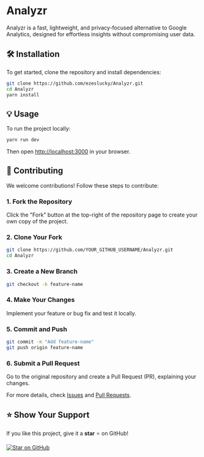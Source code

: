 # Analyzr

  Analyzr is a fast, lightweight, and privacy-focused alternative to Google Analytics, designed for effortless insights without compromising user data.


## 🛠 Installation

To get started, clone the repository and install dependencies:

```bash
git clone https://github.com/ezeslucky/Analyzr.git
cd Analyzr
yarn install
```

## 💡 Usage
To run the project locally:

```bash
yarn run dev
```
Then open [http://localhost:3000](http://localhost:3000) in your browser.

## 🤝 Contributing
We welcome contributions! Follow these steps to contribute:

### 1. Fork the Repository
Click the "Fork" button at the top-right of the repository page to create your own copy of the project.

### 2. Clone Your Fork
```bash
git clone https://github.com/YOUR_GITHUB_USERNAME/Analyzr.git
cd Analyzr
```

### 3. Create a New Branch
```bash
git checkout -b feature-name
```

### 4. Make Your Changes
Implement your feature or bug fix and test it locally.

### 5. Commit and Push
```bash
git commit -m "Add feature-name"
git push origin feature-name
```

### 6. Submit a Pull Request
Go to the original repository and create a Pull Request (PR), explaining your changes.

For more details, check [Issues](https://github.com/ezeslucky/Analyzr/issues) and [Pull Requests](https://github.com/ezeslucky/Analyzr/pulls).



## ⭐ Show Your Support  
If you like this project, give it a **star** ⭐ on GitHub!  

[![Star on GitHub](https://img.shields.io/github/stars/ezeslucky/Analyzr?style=social)](https://github.com/ezeslucky/Analyzr/stargazers) 

